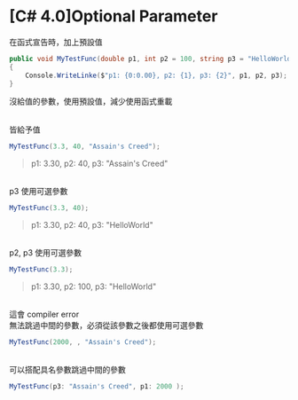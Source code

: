 # [C# 4.0]Optional Parameter

在函式宣告時，加上預設值
```csharp
public void MyTestFunc(double p1, int p2 = 100, string p3 = "HelloWorld")
{
    Console.WriteLinke($"p1: {0:0.00}, p2: {1}, p3: {2}", p1, p2, p3);
}
```

沒給值的參數，使用預設值，減少使用函式重載

<br/>皆給予值
```csharp
MyTestFunc(3.3, 40, "Assain's Creed");
```
>p1: 3.30, p2: 40, p3:  "Assain's Creed"

<br/>p3 使用可選參數
```csharp
MyTestFunc(3.3, 40);
```
>p1: 3.30, p2: 40, p3:  "HelloWorld"

<br/>p2, p3 使用可選參數
```csharp
MyTestFunc(3.3);
```
>p1: 3.30, p2: 100, p3:  "HelloWorld"

<br/>這會 compiler error
<br/>無法跳過中間的參數，必須從該參數之後都使用可選參數
```csharp
MyTestFunc(2000, , "Assain's Creed");
```

<br/>可以搭配具名參數跳過中間的參數
```csharp
MyTestFunc(p3: "Assain's Creed", p1: 2000 );
```